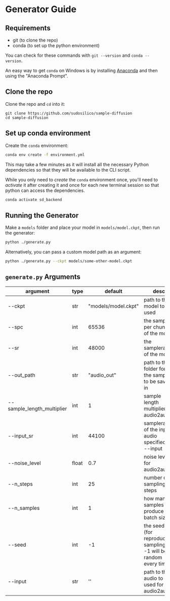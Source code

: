 # Generator Guide

## Requirements

- git (to clone the repo)
- conda (to set up the python environment)

You can check for these commands with `git --version` and `conda --version`.

An easy way to get `conda` on Windows is by installing [Anaconda](https://www.anaconda.com/) and then using the "Anaconda Prompt".

## Clone the repo

Clone the repo and `cd` into it:

```
git clone https://github.com/sudosilico/sample-diffusion
cd sample-diffusion
```

## Set up conda environment

Create the `conda` environment:

```sh
conda env create -f environment.yml
```

This may take a few minutes as it will install all the necessary Python dependencies so that they will be available to the CLI script.

While you only need to _create_ the `conda` environment once, you'll need to _activate_ it after creating it and once for each new terminal session so that python can access the dependencies.

```sh
conda activate sd_backend
```

## Running the Generator

Make a `models` folder and place your model in `models/model.ckpt`, then run the generator:

```sh
python ./generate.py
```

Alternatively, you can pass a custom model path as an argument:

```sh
python ./generate.py --ckpt models/some-other-model.ckpt
```

## `generate.py` Arguments

| argument                   | type  | default             | desc                                               |
|----------------------------|-------|---------------------|----------------------------------------------------|
| --ckpt                     | str   | "models/model.ckpt" | path to the model to be used                       |
| --spc                      | int   | 65536               | the samples per chunk of the model                 |
| --sr                       | int   | 48000               | the samplerate of the model                        |
| --out_path                 | str   | "audio_out"         | path to the folder for the samples to be saved in  |
| --sample_length_multiplier | int   | 1                   | sample length multiplier for audio2audio           |
| --input_sr                 | int   | 44100               | samplerate of the input audio specified in --input |
| --noise_level              | float | 0.7                 | noise level for audio2audio                        |
| --n_steps                  | int   | 25                  | number of sampling steps                           |
| --n_samples                | int   | 1                   | how many samples to produce / batch size           |
| --seed                     | int   | -1                  | the seed (for reproducible sampling), -1 will be random every time.  |
| --input                    | str   | ''                  | path to the audio to be used for audio2audio       |
